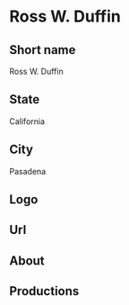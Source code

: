 # Ross W. Duffin

## Short name

Ross W. Duffin

## State

California

## City

Pasadena

## Logo

## Url

## About

## Productions 
 
